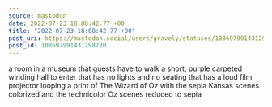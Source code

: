 ```yaml
---
source: mastodon
date: 2022-07-23 18:08:42.77 +00
title: "2022-07-23 18:08:42.77 +00"
post_uri: https://mastodon.social/users/gravely/statuses/108697991431298720
post_id: 108697991431298720
---
```

a room in a museum that guests have to walk a short, purple carpeted winding hall to enter that has no lights and no seating that has a loud film projector looping a print of The Wizard of Oz with the sepia Kansas scenes colorized and the technicolor Oz scenes reduced to sepia



